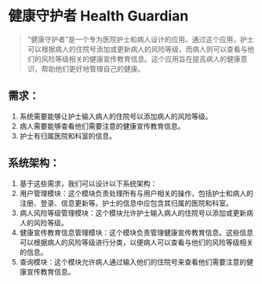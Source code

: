 # 健康守护者 Health Guardian

>  "健康守护者"是一个专为医院护士和病人设计的应用。通过这个应用，护士可以根据病人的住院号添加或更新病人的风险等级，而病人则可以查看与他们的风险等级相关的健康宣传教育信息。这个应用旨在提高病人的健康意识，帮助他们更好地管理自己的健康。

## 需求：
1. 系统需要能够让护士输入病人的住院号以添加病人的风险等级。
2. 病人需要能够查看他们需要注意的健康宣传教育信息。
3. 护士有归属医院和科室的信息。

## 系统架构：
1. 基于这些需求，我们可以设计以下系统架构：
2. 用户管理模块：这个模块负责处理所有与用户相关的操作，包括护士和病人的注册、登录、信息更新等。护士的信息中应包含其归属的医院和科室。
3. 病人风险等级管理模块：这个模块允许护士输入病人的住院号以添加或更新病人的风险等级。
4. 健康宣传教育信息管理模块：这个模块负责管理健康宣传教育信息。这些信息可以根据病人的风险等级进行分类，以便病人可以查看与他们的风险等级相关的信息。
5. 查询模块：这个模块允许病人通过输入他们的住院号来查看他们需要注意的健康宣传教育信息。